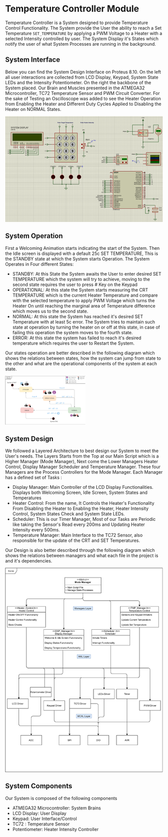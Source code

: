 # Temperature Controller Module

Temperature Controller is a System designed to provide Temperature Control Functionality. The System provide the User the ability to reach a Set Temperature `SET_TEMPERATURE` by applying a PWM Voltage to a Heater with a selected Intensity controlled by user. The System Display it's States which notify the user of what System Processes are running in the background. 

## System Interface 

Below you can find the System Design Interface on Proteus 8.10. On the left all user interactions are collected from LCD Display, Keypad, System State LEDs and the Intensity Potentiometer. On the right the backbone of the System placed. Our Brain and Muscles presented in the ATMEGA32 Microcontroller, TC72 Temperature Sensor and PWM Circuit Converter. For the sake of Testing an Oscilloscope was added to see the Heater Operation from Enabling the Heater and Different Duty Cycles Applied to Disabling the Heater on NORMAL States.

<img src="Sources\System.png" style="zoom: 50%;" />

## System Operation

First a Welcoming Animation starts indicating the start of the System. Then the Idle screen is displayed with a default 25c SET TEMPERATURE, This is the STANDBY state at which the System starts Operation. The System Operates in Four different States: 

- STANDBY: At this State the System awaits the User to enter desired SET TEMPERATURE which the system will try to achieve, moving to the second state requires the user to press # Key on the Keypad
- OPERATIONAL: At this state the System starts measuring the CRT TEMPERATURE which is the current Heater Temperature and compare with the selected temperature to apply PWM Voltage which turns the Heater On until reaching the marginal area of Temperature difference which moves us to the second state.
- NORMAL: At this state the System has reached it's desired SET Temperature with at least 5c error. The System tries to maintain such state at operation by turning the heater on or off at this state, in case of failing this operation the system moves to the fourth state.
- ERROR: At this state the system has failed to reach it's desired temperature which requires the user to Restart the System.

Our states operation are better described in the following diagram which shows the relations between states, how the system can jump from state to the other and what are the operational components of the system at each state. 

<img src="Sources\System States.jpg" style="zoom: 25%;" />

## System Design

We followed a Layered Architecture to best design our System to meet the User's needs. The Layers Starts from the Top at our Main Script which is a Higher Manager (Mode Manager), Next come the Lower Managers Heater Control, Display Manager Scheduler and Temperature Manager. These four Managers are the Process Controllers for the Mode Manager. Each Manager has a defined set of Tasks :

- Display Manager: Main Controller of the LCD Display Functionalities. Displays both Welcoming Screen, Idle Screen, System States and Temperatures 
- Heater Control: From the name, It Controls the Heater's Functionality From Disabling the Heater to Enabling the Heater, Heater Intensity Control, System States Check and System State LEDs.
- Scheduler: This is our Timer Manager, Most of our Tasks are Periodic like taking the Sensor's Read every 200ms and Updating Heater Intensity every 500ms.
- Temperature Manager: Main Interface to the TC72 Sensor, also responsible for the update of the CRT and SET Temperatures.

Our Design is also better described through the following diagram which shows the relations between managers and what each file in the project is and it's dependencies.

<img src="Sources\System Design.jpg" style="zoom:67%;" />



## System Components

Our System is composed of the following components

- ATMEGA32 Microcontroller: System Brains 
- LCD Display: User Display
- Keypad: User Interface/Control
- TC72 : Temperature Sensor 
- Potentiometer: Heater Intensity Controller